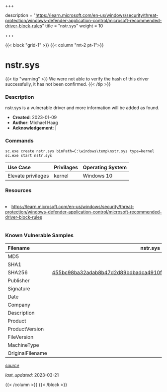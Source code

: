 +++

description = "https://learn.microsoft.com/en-us/windows/security/threat-protection/windows-defender-application-control/microsoft-recommended-driver-block-rules"
title = "nstr.sys"
weight = 10

+++


{{< block "grid-1" >}}
{{< column "mt-2 pt-1">}}


# nstr.sys 


{{< tip "warning" >}}
We were not able to verify the hash of this driver successfully, it has not been confirmed.
{{< /tip >}}


### Description

nstr.sys is a vulnerable driver and more information will be added as found.

- **Created**: 2023-01-09
- **Author**: Michael Haag
- **Acknowledgement**:  | [](https://twitter.com/)

### Commands

```
sc.exe create nstr.sys binPath=C:\windows\temp\nstr.sys type=kernel
sc.exe start nstr.sys
```

| Use Case | Privilages | Operating System | 
|:---- | ---- | ---- |
| Elevate privileges | kernel | Windows 10 |

### Resources
<br>
<li><a href=" https://learn.microsoft.com/en-us/windows/security/threat-protection/windows-defender-application-control/microsoft-recommended-driver-block-rules"> https://learn.microsoft.com/en-us/windows/security/threat-protection/windows-defender-application-control/microsoft-recommended-driver-block-rules</a></li>
<br>

### Known Vulnerable Samples

| Filename | nstr.sys |
|:---- | ---- | 
| MD5 | <a href="https://www.virustotal.com/gui/file/"></a> |
| SHA1 | <a href="https://www.virustotal.com/gui/file/"></a> |
| SHA256 | <a href="https://www.virustotal.com/gui/file/455bc98ba32adab8b47d2d89bdbadca4910f91c182ab2fc3211ba07d3784537b">455bc98ba32adab8b47d2d89bdbadca4910f91c182ab2fc3211ba07d3784537b</a> |
| Publisher |  |
| Signature |  |
| Date |  |
| Company |  |
| Description |  |
| Product |  |
| ProductVersion |  |
| FileVersion |  |
| MachineType |  |
| OriginalFilename |  |



[*source*](https://github.com/magicsword-io/LOLDrivers/tree/main/yaml/nstr.sys.yml)

*last_updated:* 2023-03-21








{{< /column >}}
{{< /block >}}
